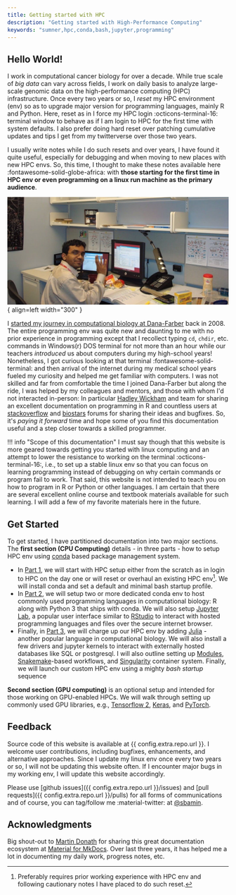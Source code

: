 ```yaml
---
title: Getting started with HPC
description: "Getting started with High-Performance Computing"
keywords: "sumner,hpc,conda,bash,jupyter,programming"
---
```


## Hello World!

I work in computational cancer biology for over a decade. While true scale of *big data* can vary across fields, I work on daily basis to analyze large-scale genomic data  on the high-performance computing (HPC) infrastructure. Once every two years or so, I *reset* my HPC environment (env) so as to upgrade major version for programming languages, mainly R and Python. Here, reset as in I force my HPC login :octicons-terminal-16: terminal window to behave as if I am login to HPC for the first time with system defaults. I also prefer doing hard reset over patching cumulative updates and tips I get from my twitterverse over those two years.

I usually write notes while I do such resets and over years, I have found it quite useful, especially for debugging and when moving to new places with new HPC envs. So, this time, I thought to make these notes available here :fontawesome-solid-globe-africa: with **those starting for the first time in HPC env or even programming on a linux run machine as the primary audience**.

![Image title](../assets/images/pages/dfci_clsb_2008.png){ align=left width="300" }

I [started my journey in computational biology at Dana-Farber](https://sbamin.com/about "About me") back in 2008. The entire programming env was quite new and daunting to me with no prior experience in programming except that I recollect typing `cd`, `chdir`, etc. commands in Windows(r) DOS terminal for not more than an hour while our teachers *introduced* us about computers during my high-school years! Nonetheless, I got curious looking at that terminal :fontawesome-solid-terminal: and then arrival of the internet during my medical school years fueled my curiosity and helped me get familiar with computers. I was not skilled and far from comfortable the time I joined Dana-Farber but along the ride, I was helped by my colleagues and mentors, and those with whom I'd not interacted in-person: In particular [Hadley Wickham](http://hadley.nz/) and team for sharing an excellent documentation on programming in R and countless users at [stackoverflow](https://stackoverflow.com/) and [biostars](https://www.biostars.org/) forums for sharing their ideas and bugfixes. So, it's *paying it forward* time and hope some of you find this documentation useful and a step closer towards a skilled programmer.

!!! info "Scope of this documentation"
    I must say though that this website is more geared towards getting you started with linux computing and an attempt to lower the resistance to working on the terminal :octicons-terminal-16:, i.e., to set up a stable linux env so that you can focus on learning programming instead of debugging on why certain commands or program fail to work. That said, this website is not intended to teach you on how to program in R or Python or other languages. I am certain that there are several excellent online course and textbook materials available for such learning. I will add a few of my favorite materials here in the future.

## Get Started

To get started, I have partitioned documentation into two major sections. The **first section (CPU Computing)** details - in three parts - how to setup HPC env using [conda](https://conda.io) based package management system.

*   In [Part 1](cpu/sumner_1/), we will start with HPC setup either from the scratch as in login to HPC on the day one or will reset or overhaul an existing HPC env[^1]. We will install conda and set a default and minimal bash startup profile.
*   In [Part 2](cpu/sumner_2/), we will setup two or more dedicated conda env to host commonly used programming languages in computational biology: R along with Python 3 that ships with conda. We will also setup [Jupyter Lab](https://jupyter.org), a popular user interface similar to [RStudio](https://www.rstudio.com/) to interact with hosted programming languages and files over the secure internet browser.
*   Finally, in [Part 3](cpu/sumner_3/), we will charge up our HPC env by adding [Julia](https://julialang.org/) - another popular language in computational biology. We will also install a few drivers and jupyter kernels to interact with externally hosted databases like SQL or postgresql. I will also outline setting up [Modules](https://modules.readthedocs.io), [Snakemake](https://snakemake.readthedocs.io)-based workflows, and [Singularity](https://sylabs.io/guides/latest/user-guide/introduction.html) container system. Finally, we will launch our custom HPC env using a mighty *bash startup* sequence 

**Second section (GPU computing)** is an optional setup and intended for those working on GPU-enabled HPCs. We will walk through setting up commonly used GPU libraries, e.g., [Tensorflow 2](https://www.tensorflow.org/), [Keras](https://keras.io/about/), and [PyTorch](https://pytorch.org/).

[^1]: Preferably requires prior working experience with HPC env and following cautionary notes I have placed to do such reset.

## Feedback

Source code of this website is available at {{ config.extra.repo.url }}. I welcome user contributions, including bugfixes, enhancements, and alternative approaches. Since I update my linux env once every two years or so, I will not be updating this website often. If I encounter major bugs in my working env, I will update this website accordingly.

Please use [github issues]({{ config.extra.repo.url }}/issues) and [pull requests]({{ config.extra.repo.url }}/pulls) for all forms of communications and of course, you can tag/follow me :material-twitter: at [@sbamin](https://twitter.com/sbamin).

## Acknowledgments

Big shout-out to [Martin Donath](https://github.com/squidfunk) for sharing this great documentation ecosystem at [Material for MkDocs](https://squidfunk.github.io/mkdocs-material/). Over last three years, it has helped me a lot in documenting my daily work, progress notes, etc.
